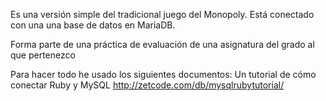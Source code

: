Es una versión simple del tradicional juego del Monopoly.
Está conectado con una una base de datos en MariaDB.

Forma parte de una práctica de evaluación de una asignatura
del grado al que pertenezco

Para hacer todo he usado los siguientes documentos:
Un tutorial de cómo conectar Ruby y MySQL
http://zetcode.com/db/mysqlrubytutorial/
